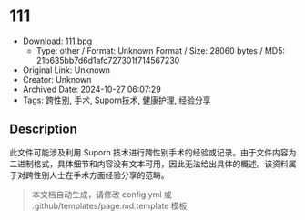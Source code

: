 # 111

- Download: [111.bpg](111.bpg)
    - Type: other / Format: Unknown Format / Size: 28060 bytes / MD5: 21b635bb7d6d1afc727301f714567230
- Original Link: Unknown
- Creator: Unknown
- Archived Date: 2024-10-27 06:07:29
- Tags: 跨性别, 手术, Suporn技术, 健康护理, 经验分享

## Description

此文件可能涉及利用 Suporn 技术进行跨性别手术的经验或记录。由于文件内容为二进制格式，具体细节和内容没有文本可用，因此无法给出具体的概述。该资料属于对跨性别人士在手术方面经验分享的范畴。

> 本文档自动生成，请修改 config.yml 或 .github/templates/page.md.template 模板
